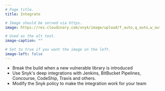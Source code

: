 ```yaml
---
# Page title.
title: Integrate

# Image should be served via https.
image: https://res.cloudinary.com/snyk/image/upload/f_auto,q_auto,w_auto/v1468839382/features/features-integrate.png

# Used as the alt text.
image-caption: ""

# Set to true if you want the image on the left.
image-left: false
---
```


* Break the build when a new vulnerable library is introduced
* Use Snyk's deep integrations with Jenkins, BitBucket Pipelines, Concourse, CodeShip, Travis and others.
* Modify the Snyk policy to make the integration work for your team
